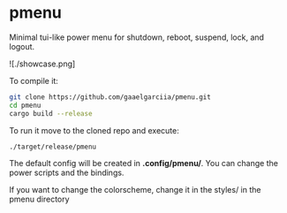 # pmenu
Minimal tui-like power menu for shutdown, reboot, suspend, lock, and logout.

![./showcase.png]

To compile it:
```bash
git clone https://github.com/gaaelgarciia/pmenu.git
cd pmenu
cargo build --release
```

To run it move to the cloned repo and execute:

```bash
./target/release/pmenu
```

The default config will be created in **.config/pmenu/**. You can change the power scripts and the bindings.

If you want to change the colorscheme, change it in the styles/ in the pmenu directory
